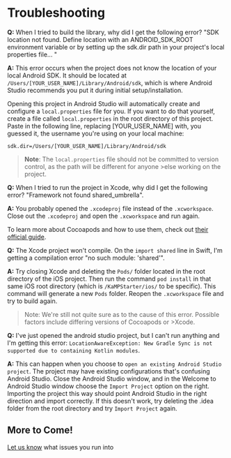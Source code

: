 # Troubleshooting

**Q:** When I tried to build the library, why did I get the following error? "SDK location not found. Define location with an ANDROID_SDK_ROOT environment variable or by setting up the sdk.dir path in your project's local properties file... "

**A:** This error occurs when the project does not know the location of your local Android SDK. It should be located at `/Users/[YOUR_USER_NAME]/Library/Android/sdk`, which is where Android Studio recommends you put it during initial setup/installation.

Opening this project in Android Studio will automatically create and configure a `local.properties` file for you. If you want to do that yourself, create a file called `local.properties` in the root directory of this project. Paste in the following line, replacing [YOUR_USER_NAME] with, you guessed it, the username you're using on your local machine:

```
sdk.dir=/Users/[YOUR_USER_NAME]/Library/Android/sdk
```

>**Note**: The `local.properties` file should not be committed to version control, as the path will be different for anyone >else working on the project.


**Q:** When I tried to run the project in Xcode, why did I get the following error? "Framework not found shared_umbrella".

**A:** You probably opened the `.xcodeproj` file instead of the `.xcworkspace`. Close out the `.xcodeproj` and open the `.xcworkspace` and run again.

 To learn more about Cocoapods and how to use them, check out [their official guide](https://guides.cocoapods.org/using/index.html).


**Q:** The Xcode project won't compile. On the `import shared` line in Swift, I'm getting a compilation error "no
 such module: 'shared'".

**A:** Try closing Xcode and deleting the `Pods/` folder located in the root directory of the iOS project. Then run the command `pod install` in that same iOS root directory (which is `/KaMPStarter/ios/` to be specific). This command will generate a new `Pods` folder. Reopen the `.xcworkspace` file and try to build again.

> Note: We're still not quite sure as to the cause of this error. Possible factors include differing versions of Cocoapods or >Xcode.

**Q:** I've just opened the android studio project, but I can't run anything and I'm getting this error: `LocationAwareException: New Gradle Sync is not supported due to containing Kotlin modules`. 

**A:** This can happen when you choose to `open an existing Android Studio project`. The project may have existing configurations that's confusing Android Studio. Close the Android Studio window, and in the Welcome to Android Studio window choose the `Import Project` option on the right. Importing the project this way should point Android Studio in the right direction and import correctly. If this doesn't work, try deleting the .idea folder from the root directory and try `Import Project` again.

## More to Come!

[Let us know](../CONTACT_US.md) what issues you run into
